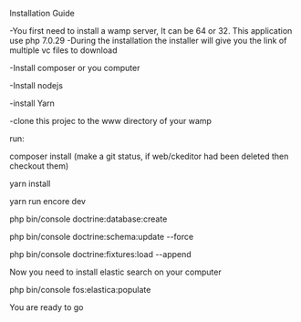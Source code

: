 Installation Guide

-You first need to install a wamp server, It can be 64 or 32.
This application use php 7.0.29
-During the installation the installer will give you the link of multiple vc files to download

-Install composer or you computer

-Install nodejs

-install Yarn

-clone this projec to the www directory of your wamp

run:

composer install
(make a git status, if web/ckeditor had been deleted then checkout them)

yarn install

yarn run encore dev

php bin/console doctrine:database:create

php bin/console doctrine:schema:update --force

php bin/console doctrine:fixtures:load --append

Now you need to install elastic search on your computer

php bin/console fos:elastica:populate

You are ready to go